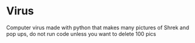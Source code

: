 # Virus
Computer virus made with python that makes many pictures of Shrek and pop ups, do not run code unless you want to delete 100 pics
